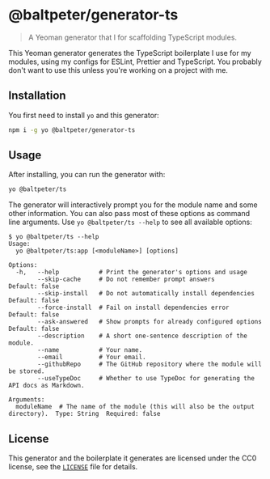 # @baltpeter/generator-ts

> A Yeoman generator that I for scaffolding TypeScript modules.

This Yeoman generator generates the TypeScript boilerplate I use for my modules, using my configs for ESLint, Prettier and TypeScript. You probably don't want to use this unless you're working on a project with me.

## Installation

You first need to install `yo` and this generator:

```sh
npm i -g yo @baltpeter/generator-ts
```

## Usage

After installing, you can run the generator with:

```sh
yo @baltpeter/ts
```

The generator will interactively prompt you for the module name and some other information. You can also pass most of these options as command line arguments. Use `yo @baltpeter/ts --help` to see all available options:

```
$ yo @baltpeter/ts --help
Usage:
  yo @baltpeter/ts:app [<moduleName>] [options]

Options:
  -h,   --help           # Print the generator's options and usage
        --skip-cache     # Do not remember prompt answers                                   Default: false
        --skip-install   # Do not automatically install dependencies                        Default: false
        --force-install  # Fail on install dependencies error                               Default: false
        --ask-answered   # Show prompts for already configured options                      Default: false
        --description    # A short one-sentence description of the module.
        --name           # Your name.
        --email          # Your email.
        --githubRepo     # The GitHub repository where the module will be stored.
        --useTypeDoc     # Whether to use TypeDoc for generating the API docs as Markdown.

Arguments:
  moduleName  # The name of the module (this will also be the output directory).  Type: String  Required: false
```

## License

This generator and the boilerplate it generates are licensed under the CC0 license, see the [`LICENSE`](LICENSE) file for details.
